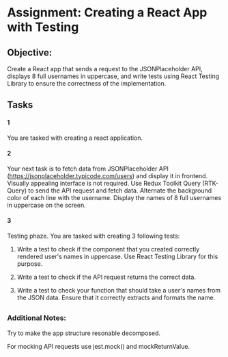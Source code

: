 # Assignment: Creating a React App with Testing

## Objective:

Create a React app that sends a request to the JSONPlaceholder API,
displays 8 full usernames in uppercase, and write tests using React Testing Library
to ensure the correctness of the implementation.

## Tasks

#### 1

You are tasked with creating a react application.

#### 2

Your next task is to fetch data from JSONPlaceholder API (https://jsonplaceholder.typicode.com/users) and display it in frontend. Visually appealing interface is not required. Use Redux Toolkit Query (RTK-Query) to send the API request and fetch data. Alternate the background color of each line with the username. Display the names of 8 full usernames in uppercase on the screen.

#### 3

Testing phaze.
You are tasked with creating 3 following tests:

1. Write a test to check if the component that you created correctly rendered user's names in uppercase. Use React Testing Library for this purpose.

2. Write a test to check if the API request returns the correct data.

3. Write a test to check your function that should take a user's names from the JSON data. Ensure that it correctly extracts and formats the name.

##

### Additional Notes:

Try to make the app structure resonable decomposed.

For mocking API requests use jest.mock() and mockReturnValue.
